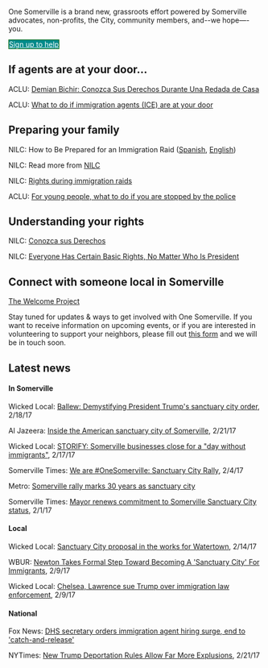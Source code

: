 One Somerville is a brand new, grassroots effort powered by Somerville advocates, non-profits, the City, community members, and--we hope—-you.

<a href="https://docs.google.com/forms/d/e/1FAIpQLSf0kDQv1pmGmOeK09gpZJnANN0h2BCdQhC8FEU9X_lUQwwT9A/viewform" class="btn" style="background: darkcyan; color: white; border: 1px solid darkgreen; margin-bottom: 20px;">Sign up to help</a>


## If agents are at your door...
ACLU: [Demian Bichir: Conozca Sus Derechos Durante Una Redada de Casa](https://www.aclu.org/know-your-rights/que-hacer-si-esta-involucrado-en-una-redada-de-casa)

ACLU: [What to do if immigration agents (ICE) are at your door](https://www.aclu.org/know-your-rights/what-do-if-immigration-agents-ice-are-your-door)



## Preparing your family
NILC: How to Be Prepared for an Immigration Raid ([Spanish](https://www.nilc.org/get-involved/community-education-resources/know-your-rights/preppararedadas_2007-03-27/), [English](https://www.nilc.org/get-involved/community-education-resources/know-your-rights/immraidsprep_2007-02-27/))

NILC: Read more from [NILC](https://www.nilc.org/get-involved/community-education-resources/know-your-rights/raids/)

NILC: [Rights during immigration raids](https://www.nilc.org/get-involved/community-education-resources/know-your-rights/raids/)

ACLU: [For young people, what to do if you are stopped by the police](https://www.aclu.org/know-your-rights/what-do-when-encountering-police-youth)



## Understanding your rights
NILC: [Conozca sus Derechos](https://www.nilc.org/issues/immigration-enforcement/todos-tienen-derechos-basicos/)

NILC: [Everyone Has Certain Basic Rights, No Matter Who Is President](https://www.nilc.org/everyone-has-certain-basic-rights/)

## Connect with someone local in Somerville
[The Welcome Project](http://www.welcomeproject.org/)

Stay tuned for updates & ways to get involved with One Somerville. If you want to receive information on upcoming events, or if you are interested in volunteering to support your neighbors, please fill out [this form](https://docs.google.com/forms/d/e/1FAIpQLSf0kDQv1pmGmOeK09gpZJnANN0h2BCdQhC8FEU9X_lUQwwT9A/viewform) and we will be in touch soon.



## Latest news
#### In Somerville
Wicked Local: [Ballew: Demystifying President Trump's sanctuary city order](http://somerville.wickedlocal.com/news/20170218/ballew-demystifying-president-trumps-sanctuary-city-order), 2/18/17

Al Jazeera: [Inside the American sanctuary city of Somerville](http://www.aljazeera.com/indepth/features/2017/02/american-sanctuary-city-somerville-170208073200604.html), 2/21/17

Wicked Local: [STORIFY: Somerville businesses close for a "day without immigrants"](http://somerville.wickedlocal.com/news/20170217/storify-somerville-businesses-close-for-day-without-immigrants), 2/17/17

Somerville Times: [We are #OneSomerville: Sanctuary City Rally](http://www.thesomervilletimes.com/archives/73617), 2/4/17

Metro: [Somerville rally marks 30 years as sanctuary city](http://www.metro.us/boston/we-are-one-somerville-rally-supports-sanctuary-city-status-photos/zsJqbd---ZdS8R7xZgcUS6/)

Somerville Times: [Mayor renews commitment to Somerville Sanctuary City status](http://www.thesomervilletimes.com/archives/73506), 2/1/17


#### Local
Wicked Local: [Sanctuary City proposal in the works for Watertown](http://somerville.wickedlocal.com/news/20170214/sanctuary-city-proposal-in-works-for-watertown), 2/14/17

WBUR: [Newton Takes Formal Step Toward Becoming A 'Sanctuary City' For Immigrants](http://www.wbur.org/news/2017/02/09/newton-sanctuary-city-steps), 2/9/17

Wicked Local: [Chelsea, Lawrence sue Trump over immigration law enforcement](http://somerville.wickedlocal.com/news/20170209/chelsea-lawrence-sue-trump-over-immigration-law-enforcement), 2/9/17


#### National
Fox News: [DHS secretary orders immigration agent hiring surge, end to 'catch-and-release'](http://www.foxnews.com/politics/2017/02/21/dhs-secretary-orders-immigration-agent-hiring-surge-end-to-catch-and-release.html)

NYTimes: [New Trump Deportation Rules Allow Far More Explusions](https://www.nytimes.com/2017/02/21/us/politics/dhs-immigration-trump.html), 2/21/17
